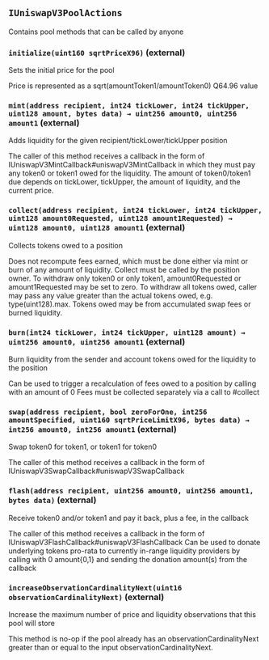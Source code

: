 ## `IUniswapV3PoolActions`

Contains pool methods that can be called by anyone




### `initialize(uint160 sqrtPriceX96)` (external)

Sets the initial price for the pool


Price is represented as a sqrt(amountToken1/amountToken0) Q64.96 value


### `mint(address recipient, int24 tickLower, int24 tickUpper, uint128 amount, bytes data) → uint256 amount0, uint256 amount1` (external)

Adds liquidity for the given recipient/tickLower/tickUpper position


The caller of this method receives a callback in the form of IUniswapV3MintCallback#uniswapV3MintCallback
in which they must pay any token0 or token1 owed for the liquidity. The amount of token0/token1 due depends
on tickLower, tickUpper, the amount of liquidity, and the current price.


### `collect(address recipient, int24 tickLower, int24 tickUpper, uint128 amount0Requested, uint128 amount1Requested) → uint128 amount0, uint128 amount1` (external)

Collects tokens owed to a position


Does not recompute fees earned, which must be done either via mint or burn of any amount of liquidity.
Collect must be called by the position owner. To withdraw only token0 or only token1, amount0Requested or
amount1Requested may be set to zero. To withdraw all tokens owed, caller may pass any value greater than the
actual tokens owed, e.g. type(uint128).max. Tokens owed may be from accumulated swap fees or burned liquidity.


### `burn(int24 tickLower, int24 tickUpper, uint128 amount) → uint256 amount0, uint256 amount1` (external)

Burn liquidity from the sender and account tokens owed for the liquidity to the position


Can be used to trigger a recalculation of fees owed to a position by calling with an amount of 0
Fees must be collected separately via a call to #collect


### `swap(address recipient, bool zeroForOne, int256 amountSpecified, uint160 sqrtPriceLimitX96, bytes data) → int256 amount0, int256 amount1` (external)

Swap token0 for token1, or token1 for token0


The caller of this method receives a callback in the form of IUniswapV3SwapCallback#uniswapV3SwapCallback


### `flash(address recipient, uint256 amount0, uint256 amount1, bytes data)` (external)

Receive token0 and/or token1 and pay it back, plus a fee, in the callback


The caller of this method receives a callback in the form of IUniswapV3FlashCallback#uniswapV3FlashCallback
Can be used to donate underlying tokens pro-rata to currently in-range liquidity providers by calling
with 0 amount{0,1} and sending the donation amount(s) from the callback


### `increaseObservationCardinalityNext(uint16 observationCardinalityNext)` (external)

Increase the maximum number of price and liquidity observations that this pool will store


This method is no-op if the pool already has an observationCardinalityNext greater than or equal to
the input observationCardinalityNext.




